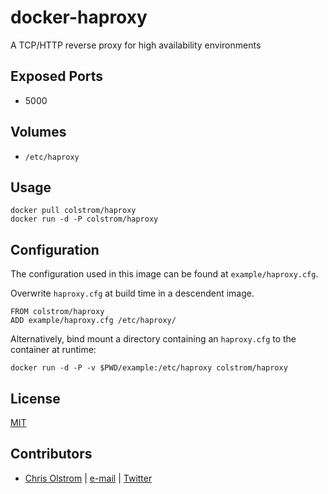 docker-haproxy
==============

A TCP/HTTP reverse proxy for high availability environments

Exposed Ports
-------------
  * 5000

Volumes
-------
  * `/etc/haproxy`

Usage
-----

```
docker pull colstrom/haproxy
docker run -d -P colstrom/haproxy
```

Configuration
-------------

The configuration used in this image can be found at `example/haproxy.cfg`.

Overwrite `haproxy.cfg` at build time in a descendent image.

```
FROM colstrom/haproxy
ADD example/haproxy.cfg /etc/haproxy/
```

Alternatively, bind mount a directory containing an `haproxy.cfg` to the container at runtime:

```
docker run -d -P -v $PWD/example:/etc/haproxy colstrom/haproxy
```

License
-------
[MIT](https://tldrlegal.com/license/mit-license)

Contributors
------------
* [Chris Olstrom](https://colstrom.github.io/) | [e-mail](mailto:chris@olstrom.com) | [Twitter](https://twitter.com/ChrisOlstrom)
